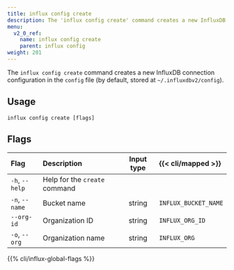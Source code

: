 ```yaml
---
title: influx config create
description: The 'influx config create' command creates a new InfluxDB connection configuration.
menu:
  v2_0_ref:
    name: influx config create
    parent: influx config
weight: 201
---
```


The `influx config create` command creates a new InfluxDB connection configuration in the `config` file (by default, stored at `~/.influxdbv2/config`).

## Usage
```
influx config create [flags]
```

## Flags
| Flag                | Description                      | Input type  | {{< cli/mapped >}}   |
|:----                |:-----------                      |:----------: |:------------------   |
| `-h`, `--help`      | Help for the `create` command    |             |                      |
| `-n`, `--name`      | Bucket name                      | string      | `INFLUX_BUCKET_NAME` |
| `--org-id`          | Organization ID                  | string      | `INFLUX_ORG_ID`      |
| `-o`, `--org`       | Organization name                | string      | `INFLUX_ORG`         |

{{% cli/influx-global-flags %}}
